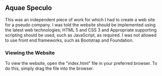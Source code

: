 ## Aquae Speculo

This was an independent piece of work for which I had to create a web site for a pseudo company.
I was told the website should be implemented using the latest web technologies; HTML 5 and CSS 3 and Appropriate supporting scripting should be used, such as JavaScript, as required.
I was not allowed to use front end frameworks, such as Bootstrap and Foundation.

### Viewing the Website

To view the website, open the "index.html" file in your preferred browser.
To do this, simply drag the file into the browser.

